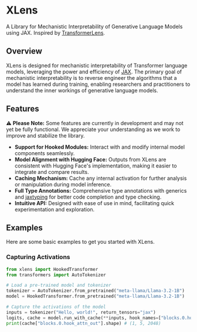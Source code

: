 # XLens

A Library for Mechanistic Interpretability of Generative Language Models using JAX. Inspired by [TransformerLens](https://github.com/TransformerLensOrg/TransformerLens).

## Overview

XLens is designed for mechanistic interpretability of Transformer language models, leveraging the power and efficiency of [JAX](https://github.com/jax-ml/jax). The primary goal of mechanistic interpretability is to reverse engineer the algorithms that a model has learned during training, enabling researchers and practitioners to understand the inner workings of generative language models.

## Features

⚠️ **Please Note:** Some features are currently in development and may not yet be fully functional. We appreciate your understanding as we work to improve and stabilize the library.

- **Support for Hooked Modules:** Interact with and modify internal model components seamlessly.
- **Model Alignment with Hugging Face:** Outputs from XLens are consistent with Hugging Face's implementation, making it easier to integrate and compare results.
- **Caching Mechanism:** Cache any internal activation for further analysis or manipulation during model inference.
- **Full Type Annotations:** Comprehensive type annotations with generics and [jaxtyping](https://github.com/patrick-kidger/jaxtyping) for better code completion and type checking.
- **Intuitive API:** Designed with ease of use in mind, facilitating quick experimentation and exploration.

## Examples

Here are some basic examples to get you started with XLens.

### Capturing Activations

```python
from xlens import HookedTransformer
from transformers import AutoTokenizer

# Load a pre-trained model and tokenizer
tokenizer = AutoTokenizer.from_pretrained("meta-llama/Llama-3.2-1B")
model = HookedTransformer.from_pretrained("meta-llama/Llama-3.2-1B")

# Capture the activations of the model
inputs = tokenizer("Hello, world!", return_tensors="jax")
logits, cache = model.run_with_cache(**inputs, hook_names=["blocks.0.hook_attn_out"])
print(cache["blocks.0.hook_attn_out"].shape) # (1, 5, 2048)
```
